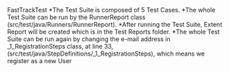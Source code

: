 FastTrackTest
*The Test Suite is composed of 5 Test Cases.
*The whole Test Suite can be run by the RunnerReport class (src/test/java/Runners/RunnerReport).
*After running the Test Suite, Extent Report will be created which is in the Test Reports folder.
*The whole Test Suite can be run again by changing the e-mail address in _1_RegistrationSteps class, at line 33,
 (src/test/java/StepDefinitions/_1_RegistrationSteps), which means we register as a new User
